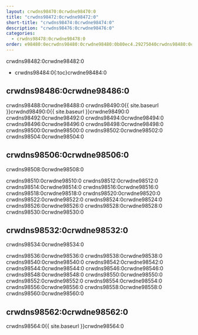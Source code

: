 ```yaml
---
layout: crwdns98470:0crwdne98470:0
title: "crwdns98472:0crwdne98472:0"
short-title: "crwdns98474:0crwdne98474:0"
description: "crwdns98476:0crwdne98476:0"
categories:
  - crwdns98478:0crwdne98478:0
order: e98480:0ecrwdns98480:0crwdne98480:0b80ec4.29275040crwdns98480:0crwdne98480:0
---
```

crwdns98482:0crwdne98482:0

* crwdns98484:0{:toc}crwdne98484:0

## crwdns98486:0crwdne98486:0

crwdns98488:0crwdne98488:0 crwdns98490:0{{ site.baseurl }}crwdnd98490:0{{ site.baseurl }}crwdne98490:0 crwdns98492:0crwdne98492:0 crwdns98494:0crwdne98494:0 crwdns98496:0crwdne98496:0 crwdns98498:0crwdne98498:0 crwdns98500:0crwdne98500:0 crwdns98502:0crwdne98502:0 crwdns98504:0crwdne98504:0

## crwdns98506:0crwdne98506:0

crwdns98508:0crwdne98508:0

crwdns98510:0crwdne98510:0 crwdns98512:0crwdne98512:0 crwdns98514:0crwdne98514:0 crwdns98516:0crwdne98516:0 crwdns98518:0crwdne98518:0 crwdns98520:0crwdne98520:0 crwdns98522:0crwdne98522:0 crwdns98524:0crwdne98524:0 crwdns98526:0crwdne98526:0 crwdns98528:0crwdne98528:0 crwdns98530:0crwdne98530:0

## crwdns98532:0crwdne98532:0

crwdns98534:0crwdne98534:0

crwdns98536:0crwdne98536:0 crwdns98538:0crwdne98538:0 crwdns98540:0crwdne98540:0 crwdns98542:0crwdne98542:0 crwdns98544:0crwdne98544:0 crwdns98546:0crwdne98546:0 crwdns98548:0crwdne98548:0 crwdns98550:0crwdne98550:0 crwdns98552:0crwdne98552:0 crwdns98554:0crwdne98554:0 crwdns98556:0crwdne98556:0 crwdns98558:0crwdne98558:0 crwdns98560:0crwdne98560:0

## crwdns98562:0crwdne98562:0

crwdns98564:0{{ site.baseurl }}crwdne98564:0